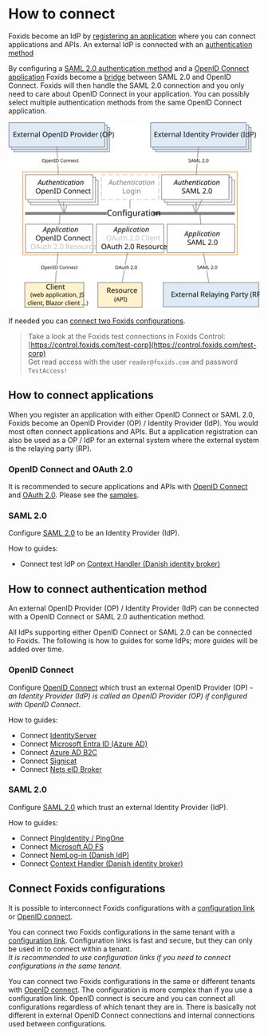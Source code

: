 ﻿# How to connect

Foxids become an IdP by [registering an application](parties.md#application-registration) where you can connect applications and APIs. An external IdP is connected with an [authentication method](parties.md#authentication-method)

By configuring a [SAML 2.0 authentication method](auth-met-saml-2.0.md) and a [OpenID Connect application](app-reg-oidc.md) Foxids become a [bridge](bridge.md) between SAML 2.0 and OpenID Connect. 
Foxids will then handle the SAML 2.0 connection and you only need to care about OpenID Connect in your application. You can possibly select multiple authentication methods from the same OpenID Connect application.

![How to connect with applications and authentication methods](images/how-to-connect.svg)

If needed you can [connect two Foxids configurations](#connect-foxids-configurations).

> Take a look at the Foxids test connections in Foxids Control: [https://control.foxids.com/test-corp](https://control.foxids.com/test-corp)  
> Get read access with the user `reader@foxids.com` and password `TestAccess!`

## How to connect applications
When you register an application with either OpenID Connect or SAML 2.0, Foxids become an OpenID Provider (OP) / Identity Provider (IdP). 
You would most often connect applications and APIs. But a application registration can also be used as a OP / IdP for an external system where the external system is the relaying party (RP). 

### OpenID Connect and OAuth 2.0
It is recommended to secure applications and APIs with [OpenID Connect](app-reg-oidc.md) and [OAuth 2.0](app-reg-oauth-2.0.md). Please see the [samples](samples.md).

### SAML 2.0
Configure [SAML 2.0](app-reg-saml-2.0.md) to be an Identity Provider (IdP).

How to guides:

- Connect test IdP on [Context Handler (Danish identity broker)](howto-saml-2.0-context-handler.md)

## How to connect authentication method

An external OpenID Provider (OP) / Identity Provider (IdP) can be connected with a OpenID Connect or SAML 2.0 authentication method.

All IdPs supporting either OpenID Connect or SAML 2.0 can be connected to Foxids. The following is how to guides for some IdPs; more guides will be added over time.

### OpenID Connect

Configure [OpenID Connect](auth-met-oidc.md) which trust an external OpenID Provider (OP) - *an Identity Provider (IdP) is called an OpenID Provider (OP) if configured with OpenID Connect*.

How to guides:

- Connect [IdentityServer](auth-met-howto-oidc-identityserver.md)
- Connect [Microsoft Entra ID (Azure AD)](auth-met-howto-oidc-azure-ad.md) 
- Connect [Azure AD B2C](auth-met-howto-oidc-azure-ad-b2c.md) 
- Connect [Signicat](auth-met-howto-oidc-signicat.md)
- Connect [Nets eID Broker](auth-met-howto-oidc-nets-eid-broker.md)

### SAML 2.0

Configure [SAML 2.0](auth-met-saml-2.0.md) which trust an external Identity Provider (IdP).

How to guides:

- Connect [PingIdentity / PingOne](auth-met-howto-saml-2.0-pingone.md)
- Connect [Microsoft AD FS](auth-met-howto-saml-2.0-adfs.md)
- Connect [NemLog-in (Danish IdP)](auth-met-howto-saml-2.0-nemlogin.md)
- Connect [Context Handler (Danish identity broker)](howto-saml-2.0-context-handler.md)

## Connect Foxids configurations

It is possible to interconnect Foxids configurations with a [configuration link](howto-tracklink-foxids.md) or [OpenID connect](howto-oidc-foxids.md).

You can connect two Foxids configurations in the same tenant with a [configuration link](howto-tracklink-foxids.md).
Configuration links is fast and secure, but they can only be used in to connect within a tenant.  
*It is recommended to use configuration links if you need to connect configurations in the same tenant.*

You can connect two Foxids configurations in the same or different tenants with [OpenID connect](howto-oidc-foxids.md). The configuration is more complex than if you use a configuration link. 
OpenID connect is secure and you can connect all configurations regardless of which tenant they are in. There is basically not different in external OpenID Connect connections and internal connections used between configurations.